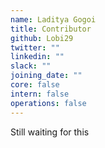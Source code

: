 ```yaml
---
name: Laditya Gogoi
title: Contributor
github: Lobi29
twitter: ""
linkedin: ""
slack: ""
joining_date: ""
core: false
intern: false
operations: false
---
```


Still waiting for this
